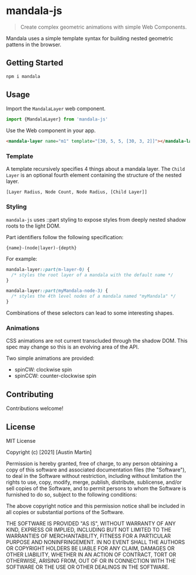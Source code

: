 # mandala-js
> Create complex geometric animations with simple Web Components. 

Mandala uses a simple template syntax for building nested geometric pattens in the browser.

## Getting Started
```bash
npm i mandala
```

## Usage
Import the `MandalaLayer` web component.
```ts
import {MandalaLayer} from 'mandala-js'
```

Use the Web component in your app.

```html
<mandala-layer name="m1" template="[30, 5, 5, [30, 3, 2]]"></mandala-layer>
```

### Template
A template recursively specifies 4 things about a mandala layer.
The `Child Layer` is an optional fourth element containing the structure of the nested layer.

```
[Layer Radius, Node Count, Node Radius, [Child Layer]]
```

### Styling
`mandala-js` uses ::part styling to expose styles from deeply nested shadow roots to the light DOM.

Part identifiers follow the following specification: 
```
{name}-(node|layer)-{depth}
```
For example:
```css
mandala-layer::part(m-layer-0) {
  /* styles the root layer of a mandala with the default name */
}

mandala-layer::part(myMandala-node-3) {
  /* styles the 4th level nodes of a mandala named "myMandala" */
}
```

Combinations of these selectors can lead to some interesting shapes.

### Animations
CSS animations are not current transcluded through the shadow DOM.
This spec may change so this is an evolving area of the API.

Two simple animations are provided:

- spinCW: clockwise spin
- spinCCW: counter-clockwise spin


## Contributing

Contributions welcome!

## License

MIT License

Copyright (c) [2021] [Austin Martin]

Permission is hereby granted, free of charge, to any person obtaining a copy
of this software and associated documentation files (the "Software"), to deal
in the Software without restriction, including without limitation the rights
to use, copy, modify, merge, publish, distribute, sublicense, and/or sell
copies of the Software, and to permit persons to whom the Software is
furnished to do so, subject to the following conditions:

The above copyright notice and this permission notice shall be included in all
copies or substantial portions of the Software.

THE SOFTWARE IS PROVIDED "AS IS", WITHOUT WARRANTY OF ANY KIND, EXPRESS OR
IMPLIED, INCLUDING BUT NOT LIMITED TO THE WARRANTIES OF MERCHANTABILITY,
FITNESS FOR A PARTICULAR PURPOSE AND NONINFRINGEMENT. IN NO EVENT SHALL THE
AUTHORS OR COPYRIGHT HOLDERS BE LIABLE FOR ANY CLAIM, DAMAGES OR OTHER
LIABILITY, WHETHER IN AN ACTION OF CONTRACT, TORT OR OTHERWISE, ARISING FROM,
OUT OF OR IN CONNECTION WITH THE SOFTWARE OR THE USE OR OTHER DEALINGS IN THE
SOFTWARE.